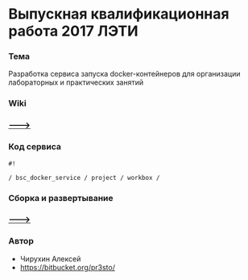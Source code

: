 # Выпускная квалификационная работа 2017 ЛЭТИ #
  
### Тема

Разработка сервиса запуска docker-контейнеров для организации лабораторных и практических занятий

### Wiki

### [**--->**](https://bitbucket.org/pr3sto/bsc_docker_service/wiki/Home)

### Код сервиса

```
#!

/ bsc_docker_service / project / workbox /
```


### Сборка и развертывание

### [**--->**](https://bitbucket.org/pr3sto/bsc_docker_service/wiki/%D0%A1%D0%B1%D0%BE%D1%80%D0%BA%D0%B0%20%D0%B8%20%D1%80%D0%B0%D0%B7%D0%B2%D0%B5%D1%80%D1%82%D1%8B%D0%B2%D0%B0%D0%BD%D0%B8%D0%B5)

### Автор ###

* Чирухин Алексей
* https://bitbucket.org/pr3sto/